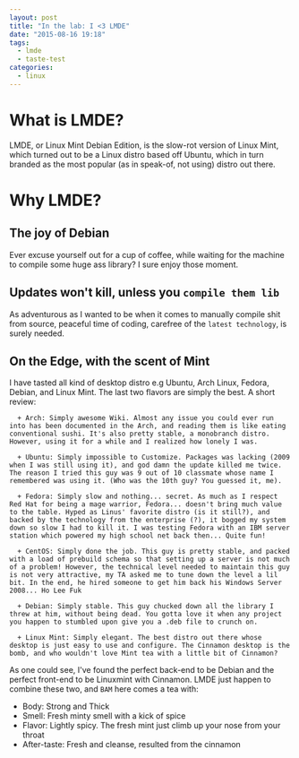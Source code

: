 ```yaml
---
layout: post
title: "In the lab: I <3 LMDE"
date: "2015-08-16 19:18"
tags:
  - lmde
  - taste-test
categories:
  - linux
---
```


# What is LMDE?

LMDE, or Linux Mint Debian Edition, is the slow-rot version of Linux Mint, which turned out to be a Linux distro based off Ubuntu, which in turn branded as the most popular (as in speak-of, not using) distro out there.

# Why LMDE?

## The joy of Debian

Ever excuse yourself out for a cup of coffee, while waiting for the machine to compile some huge ass library? I sure enjoy those moment.

## Updates won't kill, unless you `compile them lib`

As adventurous as I wanted to be when it comes to manually compile shit from source, peaceful time of coding, carefree of the `latest technology`, is surely needed.

## On the Edge, with the scent of Mint

I have tasted all kind of desktop distro e.g Ubuntu, Arch Linux, Fedora, Debian, and Linux Mint. The last two flavors are simply the best. A short review:

```
  + Arch: Simply awesome Wiki. Almost any issue you could ever run into has been documented in the Arch, and reading them is like eating conventional sushi. It's also pretty stable, a monobranch distro. However, using it for a while and I realized how lonely I was.

  + Ubuntu: Simply impossible to Customize. Packages was lacking (2009 when I was still using it), and god damn the update killed me twice. The reason I tried this guy was 9 out of 10 classmate whose name I remembered was using it. (Who was the 10th guy? You guessed it, me).

  + Fedora: Simply slow and nothing... secret. As much as I respect Red Hat for being a mage warrior, Fedora... doesn't bring much value to the table. Hyped as Linus' favorite distro (is it still?), and backed by the technology from the enterprise (?), it bogged my system down so slow I had to kill it. I was testing Fedora with an IBM server station which powered my high school net back then... Quite fun!

  + CentOS: Simply done the job. This guy is pretty stable, and packed with a load of prebuild schema so that setting up a server is not much of a problem! However, the technical level needed to maintain this guy is not very attractive, my TA asked me to tune down the level a lil bit. In the end, he hired someone to get him back his Windows Server 2008... Ho Lee Fuk

  + Debian: Simply stable. This guy chucked down all the library I threw at him, without being dead. You gotta love it when any project you happen to stumbled upon give you a .deb file to crunch on.

  + Linux Mint: Simply elegant. The best distro out there whose desktop is just easy to use and configure. The Cinnamon desktop is the bomb, and who wouldn't love Mint tea with a little bit of Cinnamon?

```

As one could see, I've found the perfect back-end to be Debian and the perfect front-end to be Linuxmint with Cinnamon. LMDE just happen to combine these two, and `BAM` here comes a tea with:

+ Body: Strong and Thick
+ Smell: Fresh minty smell with a kick of spice
+ Flavor: Lightly spicy. The fresh mint just climb up your nose from your throat
+ After-taste: Fresh and cleanse, resulted from the cinnamon
